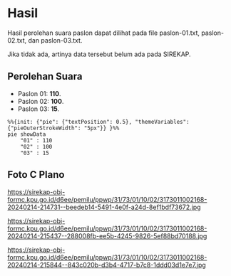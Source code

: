 # Hasil

Hasil perolehan suara paslon dapat dilihat pada file paslon-01.txt, paslon-02.txt, dan paslon-03.txt.

Jika tidak ada, artinya data tersebut belum ada pada SIREKAP.

## Perolehan Suara

 * Paslon 01: **110**.
 * Paslon 02: **100**.
 * Paslon 03: **15**.

```mermaid
%%{init: {"pie": {"textPosition": 0.5}, "themeVariables": {"pieOuterStrokeWidth": "5px"}} }%%
pie showData
    "01" : 110
    "02" : 100
    "03" : 15
```
## Foto C Plano

https://sirekap-obj-formc.kpu.go.id/d6ee/pemilu/ppwp/31/73/01/10/02/3173011002168-20240214-214731--beedeb14-5491-4e0f-a24d-8ef1bdf73672.jpg

https://sirekap-obj-formc.kpu.go.id/d6ee/pemilu/ppwp/31/73/01/10/02/3173011002168-20240214-215437--288008fb-ee5b-4245-9826-5ef88bd70188.jpg

https://sirekap-obj-formc.kpu.go.id/d6ee/pemilu/ppwp/31/73/01/10/02/3173011002168-20240214-215844--843c020b-d3b4-4717-b7c8-1ddd03d1e7e7.jpg
